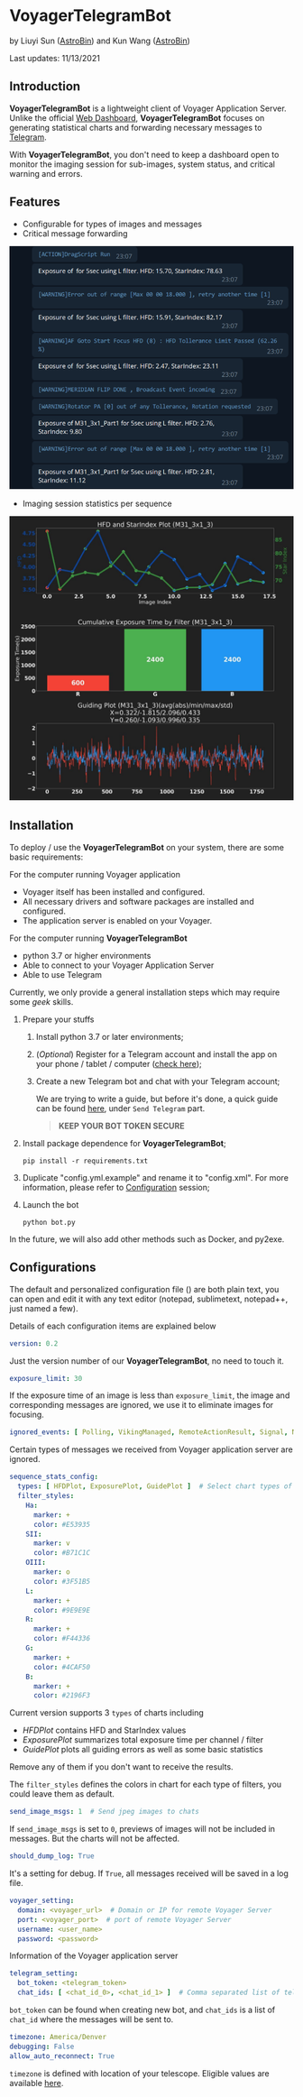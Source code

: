 # VoyagerTelegramBot
by Liuyi Sun ([AstroBin](https://www.astrobin.com/users/liuyisun/)) and Kun Wang ([AstroBin](https://www.astrobin.com/users/bigpizza/))

Last updates: 11/13/2021

## Introduction
**VoyagerTelegramBot** is a lightweight client of Voyager Application Server.
Unlike the official [Web Dashboard](https://www.starkeeper.it/wdashinfo/),
**VoyagerTelegramBot** focuses on generating statistical charts and forwarding necessary messages
to [Telegram](https://telegram.org/).

With **VoyagerTelegramBot**, you don't need to keep a dashboard open to monitor the imaging session
for sub-images, system status, and critical warning and errors.  

## Features
- Configurable for types of images and messages
- Critical message forwarding

![Messages are forwared to Telegram clients](images/forwarded_messages_sample.png)
- Imaging session statistics per sequence

![Chat Sample with HFD plot, exposure time chat, and guiding error chat](images/target_report_sample.jpg)
## Installation
To deploy / use the **VoyagerTelegramBot** on your system, there are some basic requirements:

For the computer running Voyager application
- Voyager itself has been installed and configured.
- All necessary drivers and software packages are installed and configured.
- The application server is enabled on your Voyager.

For the computer running **VoyagerTelegramBot**
- python 3.7 or higher environments
- Able to connect to your Voyager Application Server
- Able to use Telegram

Currently, we only provide a general installation steps which may require some *geek* skills.
1. Prepare your stuffs
   1. Install python 3.7 or later environments;
   2. (*Optional*) Register for a Telegram account and install the app on your phone / tablet / computer ([check here](https://telegram.org/));
   3. Create a new Telegram bot and chat with your Telegram account;
   
      We are trying to write a guide, but before it's done, a quick guide can be found
      [here]((https://wiki.starkeeper.it/index.php/DragScript_Elements#Signals)),
      under `Send Telegram` part.
      > **KEEP YOUR BOT TOKEN SECURE**
2. Install package dependence for **VoyagerTelegramBot**;
   
   ```Shell
   pip install -r requirements.txt
   ```
3. Duplicate "config.yml.example" and rename it to "config.xml".
For more information, please refer to [Configuration](https://github.com/sly9/VoyagerTelegramBot#configurations) session;
4. Launch the bot

   ```Shell
   python bot.py
   ```

In the future, we will also add other methods such as Docker, and py2exe.
## Configurations
The default and personalized configuration file () are both plain text,
you can open and edit it with any text editor (notepad, sublimetext, notepad++, just named a few).

Details of each configuration items are explained below
```YAML
version: 0.2
```
Just the version number of our **VoyagerTelegramBot**, no need to touch it.
```YAML
exposure_limit: 30
```
If the exposure time of an image is less than `exposure_limit`,
the image and corresponding messages are ignored, we use it to eliminate images for focusing.
```YAML
ignored_events: [ Polling, VikingManaged, RemoteActionResult, Signal, NewFITReady ]
```
Certain types of messages we received from Voyager application server are ignored.
```YAML
sequence_stats_config:
  types: [ HFDPlot, ExposurePlot, GuidePlot ]  # Select chart types of stats
  filter_styles:
    Ha:
      marker: +
      color: #E53935
    SII:
      marker: v
      color: #B71C1C
    OIII:
      marker: o
      color: #3F51B5
    L:
      marker: +
      color: #9E9E9E
    R:
      marker: +
      color: #F44336
    G:
      marker: +
      color: #4CAF50
    B:
      marker: +
      color: #2196F3
```
Current version supports 3 `types` of charts including
- *HFDPlot* contains HFD and StarIndex values
- *ExposurePlot* summarizes total exposure time per channel / filter
- *GuidePlot* plots all guiding errors as well as some basic statistics

Remove any of them if you don't want to receive the results.

The `filter_styles` defines the colors in chart for each type of filters, you could leave them as default.
```YAML
send_image_msgs: 1  # Send jpeg images to chats
```
If `send_image_msgs` is set to `0`, previews of images will not be included in messages.
But the charts will not be affected.
```YAML
should_dump_log: True
```
It's a setting for debug. If `True`, all messages received will be saved in a log file.
```YAML
voyager_setting:
  domain: <voyager_url>  # Domain or IP for remote Voyager Server
  port: <voyager_port>  # port of remote Voyager Server
  username: <user_name>
  password: <password>
```
Information of the Voyager application server
```YAML
telegram_setting:
  bot_token: <telegram_token>
  chat_ids: [ <chat_id_0>, <chat_id_1> ]  # Comma separated list of telegram chat ids
```
`bot_token` can be found when creating new bot, and `chat_ids` is a list of `chat_id` where the messages will be sent to.
```YAML
timezone: America/Denver
debugging: False
allow_auto_reconnect: True
```
`timezone` is defined with location of your telescope. Eligible values are available [here](https://en.wikipedia.org/wiki/List_of_tz_database_time_zones).
